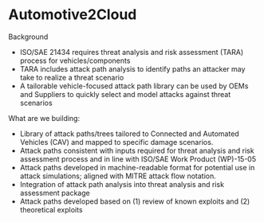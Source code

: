 # Automotive2Cloud
Background

* ISO/SAE 21434 requires threat analysis and risk assessment (TARA) process for vehicles/components
* TARA includes attack path analysis to identify paths an attacker may take to realize a threat scenario
* A tailorable vehicle-focused attack path library can be used by OEMs and Suppliers to quickly select and model attacks against threat scenarios

What are we building:

* Library of attack paths/trees tailored to Connected and Automated Vehicles (CAV) and mapped to specific damage scenarios.
* Attack paths consistent with inputs required for threat analysis and risk assessment process and in line with ISO/SAE Work Product (WP)-15-05
* Attack paths developed in machine-readable format for potential use in attack simulations; aligned with MITRE attack flow notation.
* Integration of attack path analysis into threat analysis and risk assessment package
* Attack paths developed based on (1) review of known exploits and (2) theoretical exploits
